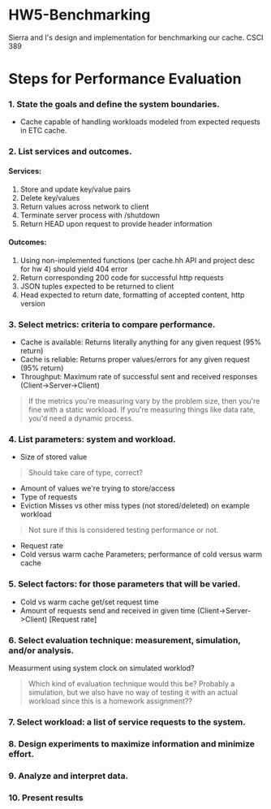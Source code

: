 # HW5-Benchmarking
Sierra and I's design and implementation for benchmarking our cache. CSCI 389

# Steps for Performance Evaluation

### 1. State the goals and define the system boundaries.
* Cache capable of handling workloads modeled from expected requests in ETC cache.

### 2. List services and outcomes. 
#### Services:
1. Store and update key/value pairs
2. Delete key/values
3. Return values across network to client
4. Terminate server process with /shutdown
5. Return HEAD upon request to provide header information 

#### Outcomes:
1. Using non-implemented functions (per cache.hh API and project desc for hw 4) should yield 404 error
2. Return corresponding 200 code for successful http requests 
3. JSON tuples expected to be returned to client
4. Head expected to return date, formatting of accepted content, http version

### 3. Select metrics: criteria to compare performance.
* Cache is available: Returns literally anything for any given request (95% return)
* Cache is reliable: Returns proper values/errors for any given request (95% return)   
* Throughput: Maximum rate of successful sent and received responses (Client->Server->Client)

> If the metrics you're measuring vary by the problem size, then you're fine with a static workload. If you're measuring things like data rate, you'd need a dynamic process. 
### 4. List parameters: system and workload.
* Size of stored value
 >Should take care of type, correct? 
* Amount of values we're trying to store/access
* Type of requests
* Eviction Misses vs other miss types (not stored/deleted) on example workload
 > Not sure if this is considered testing performance or not.
* Request rate
* Cold versus warm cache
Parameters; performance of cold versus warm cache

### 5. Select factors: for those parameters that will be varied.
* Cold vs warm cache get/set request time
* Amount of requests send and received in given time (Client->Server->Client) [Request rate]

### 6. Select evaluation technique: measurement, simulation, and/or analysis.
Measurment using system clock on simulated worklod? 
 > Which kind of evaluation technique would this be? Probably a simulation, but we also have no way of testing it with an actual workload since this is a homework assignment?? 

### 7. Select workload: a list of service requests to the system.


### 8. Design experiments to maximize information and minimize effort.


### 9. Analyze and interpret data.


### 10. Present results
